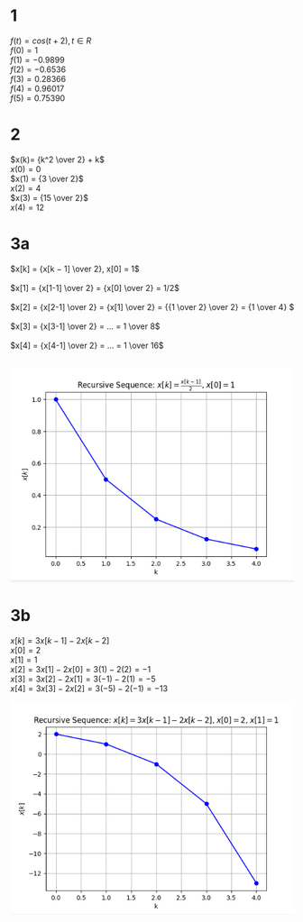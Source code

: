 
# 1
$f(t) = cos(t+2), t ∈ R$ <br>
$f(0) = 1$ <br>
$f(1) = -0.9899$ <br>
$f(2) = -0.6536$ <br>
$f(3) = 0.28366$ <br>
$f(4) = 0.96017$ <br>
$f(5) = 0.75390$ <br>

# 2
$x(k)= {k^2 \over 2} + k$ <br>
$x(0) = 0$ <br>
$x(1) = {3 \over 2}$<br>
$x(2) = 4$<br>
$x(3) = {15 \over 2}$<br>
$x(4) = 12$<br>

# 3a
$x[k] = {x[k − 1] \over 2}, x[0] = 1$<br><br>
$x[1] = {x[1-1] \over 2} = {x[0] \over 2} = 1/2$<br><br>
$x[2] = {x[2-1] \over 2} = {x[1] \over 2} = {{1 \over 2} \over 2} = {1 \over 4} $<br><br>
$x[3] = {x[3-1] \over 2} = ... = 1 \over 8$<br><br>
$x[4] = {x[4-1] \over 2} = ... = 1 \over 16$<br><br>

![Plot for task 3a](1.png)

# 3b
$x[k] = 3x[k − 1] − 2x[k − 2]$<br>
$x[0] = 2$<br>
$x[1] = 1$<br>
$x[2] = 3x[1]-2x[0] = 3(1)-2(2) = -1$<br>
$x[3] = 3x[2]−2x[1] = 3(−1)−2(1) = −5$<br>
$x[4] = 3x[3]−2x[2] = 3(−5)−2(−1) = −13$<br>

![Plot for task 3b](2.png)
